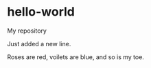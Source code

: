 # hello-world
My repository

Just added a new line.

Roses are red, voilets are blue, and so is my toe.
